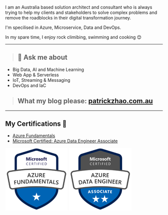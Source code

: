 I am an Australia based solution architect and consultant who is always trying to help my clients and stakeholders to solve complex problems and remove the roadblocks in their digital transformation journey. 

I'm specilised in Azure, Microservice, Data and DevOps.

In my spare time, I enjoy rock climibing, swimming and cooking 😊

---
> ## 🚀 **Ask me about** 
- Big Data, AI and Machine Learning
- Web App & Serverless 
- IoT, Streaming & Messaging
- DevOps and IaC

> ## What my blog please: [patrickzhao.com.au](https://www.patrickzhao.com.au/)
---

##  **My Certifications 🏅**
- [Azure Fundamentals](https://www.credly.com/badges/8e5446d5-db9c-4fee-84a2-16f1fc099449)
- [Microsoft Certified: Azure Data Engineer Associate](https://www.credly.com/badges/db5504a4-aca1-472c-99d2-fecd0a58fd5d)
<p align="left">
  <img src="./img/azure-fundamentals-600x600.png" width="200" height="200">
  <img src="./img/azure-data-engineer-associate-600x600.png" width="200" height="200">
</p>
